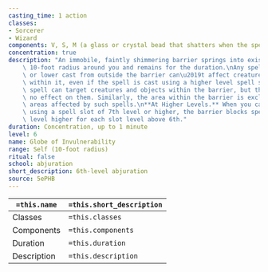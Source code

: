 ```yaml
---
casting_time: 1 action
classes:
- Sorcerer
- Wizard
components: V, S, M (a glass or crystal bead that shatters when the spell ends)
concentration: true
description: "An immobile, faintly shimmering barrier springs into existence in a\
    \ 10-foot radius around you and remains for the duration.\nAny spell of 5th level\
    \ or lower cast from outside the barrier can\u2019t affect creatures or objects\
    \ within it, even if the spell is cast using a higher level spell slot. Such a\
    \ spell can target creatures and objects within the barrier, but the spell has\
    \ no effect on them. Similarly, the area within the barrier is excluded from the\
    \ areas affected by such spells.\n**At Higher Levels.** When you cast this spell\
    \ using a spell slot of 7th level or higher, the barrier blocks spells of one\
    \ level higher for each slot level above 6th."
duration: Concentration, up to 1 minute
level: 6
name: Globe of Invulnerability
range: Self (10-foot radius)
ritual: false
school: abjuration
short_description: 6th-level abjuration
source: 5ePHB
---
```


| `=this.name` | `=this.short_description` |
| ------------ | ------------------------- |
| Classes      | `=this.classes`           |
| Components   | `=this.components`        |
| Duration     | `=this.duration`          |
| Description  | `=this.description`       |